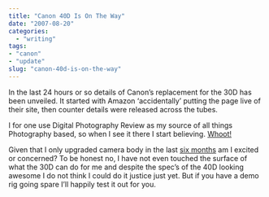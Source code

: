 ```yaml
---
title: "Canon 40D Is On The Way"
date: "2007-08-20"
categories:
  - "writing"
tags:
- "canon"
- "update"
slug: "canon-40d-is-on-the-way"
---
```


In the last 24 hours or so details of Canon’s replacement for the 30D has been unveiled.
It started with Amazon ‘accidentally’ putting the page live of their site, then counter details were released across the tubes.

I for one use Digital Photography Review as my source of all things Photography based, so when I see it there I start believing. [Whoot!][1]

Given that I only upgraded camera body in the last [six months][2] am I excited or concerned?
To be honest no, I have not even touched the surface of what the 30D can do for me and despite the spec’s of the 40D looking awesome I do not think I could do it justice just yet. But if you have a demo rig going spare I’ll happily test it out for you.

[1]:	https://www.dpreview.com/news/0708/07082010canoneos40d.asp
[2]:	https://adamchamberlin.info/2007/03/camera-upgrade
